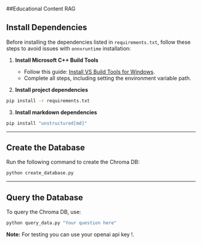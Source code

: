 ##Educational Content RAG

## Install Dependencies

Before installing the dependencies listed in `requirements.txt`, follow these steps to avoid issues with `onnxruntime` installation:

1. **Install Microsoft C++ Build Tools**

   * Follow this guide: [Install VS Build Tools for Windows](https://github.com/bycloudai/InstallVSBuildToolsWindows?tab=readme-ov-file).
   * Complete all steps, including setting the environment variable path.

2. **Install project dependencies**

```bash
pip install -r requirements.txt
```

3. **Install markdown dependencies**

```bash
pip install "unstructured[md]"
```

---

## Create the Database

Run the following command to create the Chroma DB:

```bash
python create_database.py
```

---

## Query the Database

To query the Chroma DB, use:

```bash
python query_data.py "Your question here"
```

**Note:** For testing you can use your openai api key !.

